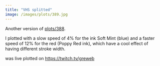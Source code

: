 ```yaml
---
title: "VHS splitted"
image: /images/plots/389.jpg
---
```


Another version of [plots/388](/plots/388).

I plotted with a slow speed of 4% for the ink Soft Mint (blue) and a faster speed of 12% for the red (Poppy Red ink), which have a cool effect of having different stroke width.

was live plotted on https://twitch.tv/greweb

